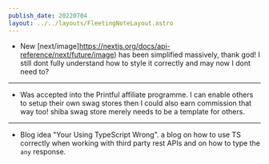 ```yaml
---
publish_date: 20220704    
layout: ../../layouts/FleetingNoteLayout.astro
---
```

- New [next/image]https://nextjs.org/docs/api-reference/next/future/image) has been simplified massively, thank god! I still dont fully understand how to style it correctly and may now I dont need to?

---

- Was accepted into the Printful affiliate programme. I can enable others to setup their own swag stores then I could also earn commission that way too! shiba swag store merely needs to be a template for others.


---

- Blog idea "Your Using TypeScript Wrong". a blog on how to use TS correctly when working with third party rest APIs  and on how to type the `any` response.
